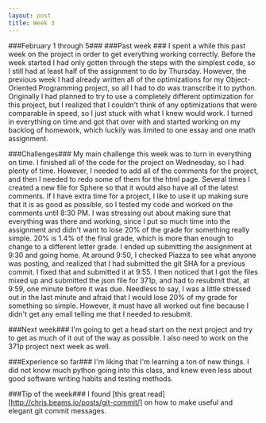 ```yaml
---
layout: post
title: Week 3
---
```


###February 1 through 5###
###Past week ###
I spent a while this past week on the project in order to get everything working correctly. Before the week started I had only gotten through the steps with the simplest code, so I still had at least half of the assignment to do by Thursday. However, the previous week I had already written all of the optimizations for my Object-Oriented Programming project, so all I had to do was transcribe it to python. Originally I had planned to try to use a completely different optimization for this project, but I realized that I couldn't think of any optimizations that were comparable in speed, so I just stuck with what I knew would work. I turned in everything on time and got that over with and started working on my backlog of homework, which luckily was limited to one essay and one math assignment.

###Challenges###
My main challenge this week was to turn in everything on time. I finished all of the code for the project on Wednesday, so I had plenty of time. However, I needed to add all of the comments for the project, and then I needed to redo some of them for the html page. Several times I created a new file for Sphere so that it would also have all of the latest comments. If I have extra time for a project, I like to use it up making sure that it is as good as possible, so I tested my code and worked on the comments until 8:30 PM. I was stressing out about making sure that everything was there and working, since I put so much time into the assignment and didn't want to lose 20% of the grade for something really simple. 20% is 1.4% of the final grade, which is more than enough to change to a different letter grade. I ended up submitting the assignment at 9:30 and going home. At around 9:50, I checked Piazza to see what anyone was posting, and realized that I had submitted the git SHA for a previous commit. I fixed that and submitted it at 9:55. I then noticed that I got the files mixed up and submitted the json file for 371p, and had to resubmit that, at 9:59, one minute before it was due. Needless to say, I was a little stressed out in the last minute and afraid that I would lose 20% of my grade for something so simple. However, it must have all worked out fine because I didn't get any email telling me that I needed to resubmit.

###Next week###
I'm going to get a head start on the next project and try to get as much of it out of the way as possible. I also need to work on the 371p project next week as well. 

###Experience so far###
I'm liking that I'm learning a ton of new things. I did not know much python going into this class, and knew even less about good software writing habits and testing methods.

###Tip of the week###
I found [this great read][http://chris.beams.io/posts/git-commit/] on how to make useful and elegant git commit messages.
